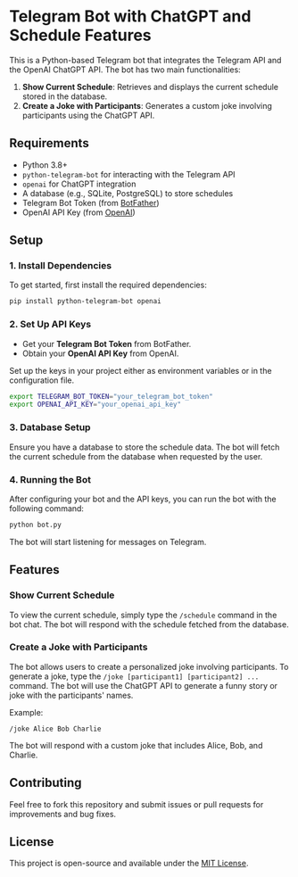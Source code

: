 # Telegram Bot with ChatGPT and Schedule Features

This is a Python-based Telegram bot that integrates the Telegram API and the OpenAI ChatGPT API. The bot has two main functionalities:

1. **Show Current Schedule**: Retrieves and displays the current schedule stored in the database.
2. **Create a Joke with Participants**: Generates a custom joke involving participants using the ChatGPT API.

## Requirements

* Python 3.8+
* `python-telegram-bot` for interacting with the Telegram API
* `openai` for ChatGPT integration
* A database (e.g., SQLite, PostgreSQL) to store schedules
* Telegram Bot Token (from [BotFather](https://core.telegram.org/bots#botfather))
* OpenAI API Key (from [OpenAI](https://platform.openai.com/))

## Setup

### 1. Install Dependencies

To get started, first install the required dependencies:

```bash
pip install python-telegram-bot openai
```

### 2. Set Up API Keys

* Get your **Telegram Bot Token** from BotFather.
* Obtain your **OpenAI API Key** from OpenAI.

Set up the keys in your project either as environment variables or in the configuration file.

```bash
export TELEGRAM_BOT_TOKEN="your_telegram_bot_token"
export OPENAI_API_KEY="your_openai_api_key"
```

### 3. Database Setup

Ensure you have a database to store the schedule data. The bot will fetch the current schedule from the database when requested by the user.

### 4. Running the Bot

After configuring your bot and the API keys, you can run the bot with the following command:

```bash
python bot.py
```

The bot will start listening for messages on Telegram.

## Features

### Show Current Schedule

To view the current schedule, simply type the `/schedule` command in the bot chat. The bot will respond with the schedule fetched from the database.

### Create a Joke with Participants

The bot allows users to create a personalized joke involving participants. To generate a joke, type the `/joke [participant1] [participant2] ...` command. The bot will use the ChatGPT API to generate a funny story or joke with the participants' names.

Example:

```
/joke Alice Bob Charlie
```

The bot will respond with a custom joke that includes Alice, Bob, and Charlie.

## Contributing

Feel free to fork this repository and submit issues or pull requests for improvements and bug fixes.

## License

This project is open-source and available under the [MIT License](LICENSE).

